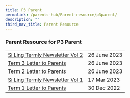 ```yaml
---
title: P3 Parent
permalink: /parents-hub/Parent-resource/p3parent/
description: ""
third_nav_title: Parent Resource
---
```

### Parent Resource for P3 Parent

|  |  |
|---|---|
|[Si Ling Termly Newsletter Vol 2 ](/files/Parent_Hub/Parent_Resource/term%203%202023%20slps%20newsletter.pdf)|26 June 2023
|[Term 3 Letter to Parents](/files/Parent_Hub/Parent_Resource/2023%20term%203%20coe%20letter.pdf)|26 June 2023
|[Term 2 Letter to Parents](/files/Parent_Hub/Parent_Resource/2023%20term%202%20%20letter.pdf)| 26 June 2023
| [Si Ling Termly Newsletter Vol 1](/files/Parent_Hub/Parent_Resource/Si_Ling_Termly_Newsletter_Volume_1.pdf) |17 Mar 2023 |
| [Term 1 Letter to Parents](/files/Parent_Hub/2023_TERM_1_COE_Website.pdf) | 30 Dec 2022 |